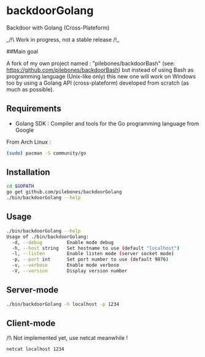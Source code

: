 # backdoorGolang
Backdoor with Golang (Cross-Plateform)

_/!\ Work in progress, not a stable release /!\_

##Main goal

A fork of my own project named : "pilebones/backdoorBash" (see: https://github.com/pilebones/backdoorBash) but instead of using Bash as programming language (Unix-like only) this new one will work on Windows too by using a Golang API (cross-plateform) developed from scratch (as much as possible).

## Requirements

- Golang SDK : Compiler and tools for the Go programming language from Google

From Arch Linux :
```bash
(sudo) pacman -S community/go
```

## Installation

```bash
cd $GOPATH
go get github.com/pilebones/backdoorGolang
./bin/backdoorGolang --help

```

## Usage

```bash
./bin/backdoorGolang --help
Usage of ./bin/backdoorGolang:
  -d, --debug         Enable mode debug
  -h, --host string   Set hostname to use (default "localhost")
  -l, --listen        Enable listen mode (server socket mode)
  -p, --port int      Set port number to use (default 9876)
  -v, --verbose       Enable mode verbose
  -V, --version       Display version number
```

## Server-mode

```bash
./bin/backdoorGolang -h localhost -p 1234
```

## Client-mode

/!\ Not implemented yet, use netcat meanwhile !

```bash
netcat localhost 1234
```

